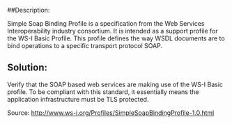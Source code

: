 ##Description:

Simple Soap Binding Profile is a specification from the Web Services Interoperability industry consortium. It
is intended as a support profile for the WS-I Basic Profile. This profile defines the way WSDL
documents are to bind operations to a specific transport protocol SOAP.

## Solution:

Verify that the SOAP based web services are making use of the WS-I Basic profile. To be compliant with this standard, it essentially means the application infrastructure must be TLS protected.

Source:
http://www.ws-i.org/Profiles/SimpleSoapBindingProfile-1.0.html
